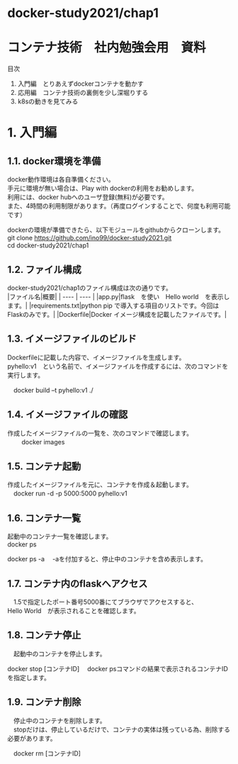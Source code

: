 # docker-study2021/chap1

# コンテナ技術　社内勉強会用　資料
目次  
1. 入門編　とりあえずdockerコンテナを動かす
2. 応用編　コンテナ技術の裏側を少し深堀りする
3. k8sの動きを見てみる

# 1. 入門編
## 1.1. docker環境を準備
docker動作環境は各自準備ください。  
手元に環境が無い場合は、Play with dockerの利用をお勧めします。  
利用には、docker hubへのユーザ登録(無料)が必要です。  
また、4時間の利用制限があります。（再度ログインすることで、何度も利用可能です）  
  
dockerの環境が準備できたら、以下モジュールをgithubからクローンします。  
git clone https://github.com/ino99/docker-study2021.git  
cd docker-study2021/chap1  

## 1.2. ファイル構成
docker-study2021/chap1のファイル構成は次の通りです。  
|ファイル名|概要|
| ---- | ---- |
|app.py|flask　を使い　Hello world　を表示します。|
|requirements.txt|python pip で導入する項目のリストです。今回はFlaskのみです。|
|Dockerfile|Docker イメージ構成を記載したファイルです。|

## 1.3. イメージファイルのビルド
Dockerfileに記載した内容で、イメージファイルを生成します。  
pyhello:v1　という名前で、イメージファイルを作成するには、次のコマンドを実行します。  

　docker build –t pyhello:v1 ./  

## 1.4. イメージファイルの確認
作成したイメージファイルの一覧を、次のコマンドで確認します。  
　
　docker images  

## 1.5. コンテナ起動
作成したイメージファイルを元に、コンテナを作成＆起動します。  
　docker run -d -p 5000:5000 pyhello:v1  

## 1.6. コンテナ一覧
起動中のコンテナ一覧を確認します。  
  docker ps  

  docker ps -a 　-aを付加すると、停止中のコンテナを含め表示します。  

## 1.7. コンテナ内のflaskへアクセス
　1.5で指定したポート番号5000番にてブラウザでアクセスすると、  
  Hello World　が表示されることを確認します。

## 1.8. コンテナ停止
　起動中のコンテナを停止します。  
  
  docker stop [コンテナID]  　docker psコマンドの結果で表示されるコンテナIDを指定します。  

## 1.9. コンテナ削除
　停止中のコンテナを削除します。   
　stopだけは、停止しているだけで、コンテナの実体は残っている為、削除する必要があります。  

　docker rm [コンテナID]  